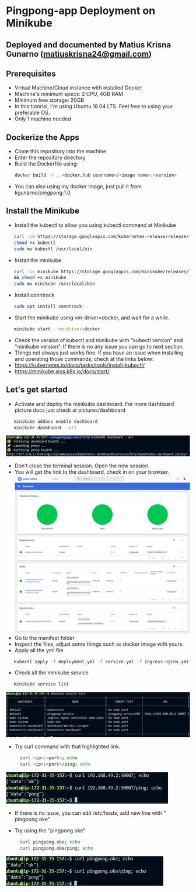 # Pingpong-app Deployment on Minikube
## Deployed and documented by Matius Krisna Gunarno (matiuskrisna24@gmail.com)
## Prerequisites
- Virtual Machine/Cloud instance with installed Docker
- Machine's minimum specs: 2 CPU, 4GB RAM
- Minimum free storage: 20GB
- In this tutorial, I'm using Ubuntu 18.04 LTS. Feel free to using your preferable OS.
- Only 1 machine needed

## Dockerize the Apps
- Clone this repository into the machine
- Enter the repository directory
- Build the Dockerfile using:
   ```bash	
   docker build -t . <docker.hub username>/<image name>:<version>
   ```
- You can also using my docker image, just pull it from kgunarno/pingpong:1.0

## Install the Minikube
- Install the kubectl to allow you using kubectl command at Minikube
 ```bash	
    curl -LO https://storage.googleapis.com/kubernetes-release/release/`curl -s https://storage.googleapis.com/kubernetes-release/release/stable.txt`/bin/linux/amd64/kubectl
    chmod +x kubectl
    sudo mv kubectl /usr/local/bin
   ```
- Install the minikube
 ```bash	
    curl -Lo minikube https://storage.googleapis.com/minikube/releases/latest/minikube-linux-amd64 \
    && chmod +x minikube
    sudo mv minikube /usr/local/bin
   ```
- Install conntrack
 ```bash	
    sudo apt install conntrack
  ```
- Start the minikube using vm-driver=docker, and wait for a while.
 ```bash	
    minikube start --vm-driver=docker
  ```
- Check the version of kubectl and minikube with "kubectl version" and "minikube version". If there is no any issue you can go to next section.
- Things not always just works fine. If you have an issue when installing and operating those commands, check at the links below:
- https://kubernetes.io/docs/tasks/tools/install-kubectl/
- https://minikube.sigs.k8s.io/docs/start/

## Let's get started
- Activate and deploy the minikube dashboard. For more dashboard picture docs just check at pictures/dashboard
 ```bash	
    minikube addons enable dashboard
    minikube dashboard --url
  ```
![dashboard link](https://github.com/krisnagunarno/pingpongapps/blob/main/pictures/snippets/Capture1.JPG)
- Don't close the terminal session. Open the new session.
- You will get the link to the dashboard, check in on your browser.
![Dashboard](https://github.com/krisnagunarno/pingpongapps/blob/main/pictures/dashboard/screencapture-127-0-0-1-35343-api-v1-namespaces-kubernetes-dashboard-services-http-kubernetes-dashboard-proxy-2021-02-25-02_35_07.png)
- Go to the manifest folder
- Inspect the files, adjust some things such as docker image with yours.
- Apply all the yml file
 ```bash	
    kubectl apply -f deployment.yml -f service.yml -f ingress-nginx.yml -f configmap.yml
  ```
- Check all the minikube service
 ```bash	
    minikube service list
  ```
![service list](https://github.com/krisnagunarno/pingpongapps/blob/main/pictures/snippets/Capture2.JPG)
- Try curl command with that highlighted link.
  ```bash	
    curl <ip>:<port>; echo
    curl <ip>:<port>/ping; echo
  ```
![pingpong1](https://github.com/krisnagunarno/pingpongapps/blob/main/pictures/snippets/Capture3.JPG)
- If there is no issue, you can edit /etc/hosts, add new line with "<ip>   pingpong.oke"
- Try using the "pingpong.oke"

  ```bash
    curl pingpong.oke; echo
    curl pingpong.oke/ping; echo
  ```
![pingpong2](https://github.com/krisnagunarno/pingpongapps/blob/main/pictures/snippets/Capture4.JPG)
